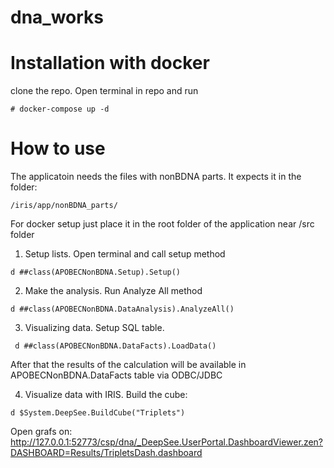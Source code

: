 # dna_works

# Installation with docker

clone the repo. Open terminal in repo and run

```
# docker-compose up -d
```

# How to use
The applicatoin needs the files with nonBDNA parts. It expects it in the folder:
```
/iris/app/nonBDNA_parts/
```
For docker setup just place it in the root folder of the application near /src folder

1. Setup lists. Open terminal and call setup method
```
d ##class(APOBECNonBDNA.Setup).Setup()
```

2. Make the analysis. Run Analyze All method
```
d ##class(APOBECNonBDNA.DataAnalysis).AnalyzeAll()
```

3. Visualizing data. Setup SQL table.
```
 d ##class(APOBECNonBDNA.DataFacts).LoadData()   
```

After that the results of the calculation will be available in APOBECNonBDNA.DataFacts table via ODBC/JDBC

4. Visualize data with IRIS.
Build the cube:
```
d $System.DeepSee.BuildCube("Triplets")  
```
Open grafs on:
http://127.0.0.1:52773/csp/dna/_DeepSee.UserPortal.DashboardViewer.zen?DASHBOARD=Results/TripletsDash.dashboard

